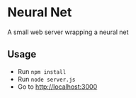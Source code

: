 # Neural Net
A small web server wrapping a neural net

## Usage
- Run `npm install`
- Run `node server.js`
- Go to [http://localhost:3000](http://localhost:3000)
